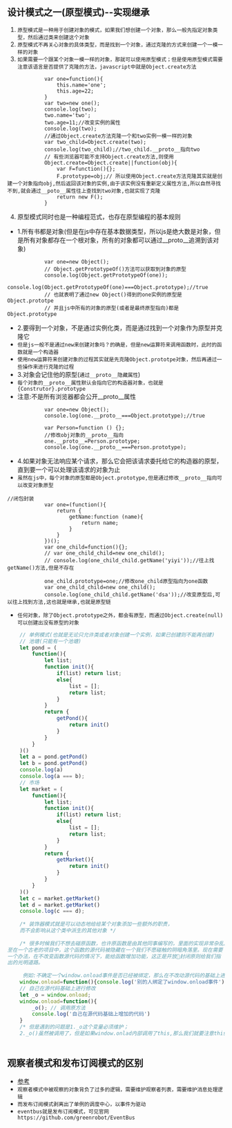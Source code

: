 ## 设计模式之一(原型模式)--实现继承
1. `原型模式是一种用于创建对象的模式，如果我们想创建一个对象，那么一般先指定对象类型，然后通过类来创建这个对象`
2. `原型模式不再关心对象的具体类型，而是找到一个对象，通过克隆的方式来创建一个一模一样的对象`
3. `如果需要一个跟某个对象一模一样的对象，那就可以使用原型模式；但是使用原型模式需要注意该语言是否提供了克隆的方法，javascript中就是Object.create方法`
```
			var one=function(){
				this.name='one';
				this.age=22;
			}
			var two=new one();
			console.log(two);
			two.name='two';
			two.age=11;//改变实例的属性
			console.log(two);
			//通过Object.create方法克隆一个和two实例一模一样的对象
			var two_child=Object.create(two);
			console.log(two_child);//two_child.__proto__指向two
			// 有些浏览器可能不支持Object.create方法,则使用
			Object.create=Object.create||function(obj){
				var F=function(){};
				F.prototype=obj;// 所以使用Object.create方法克隆其实就是创建一个对象指向obj,然后返回该对象的实例,由于该实例没有重新定义属性方法,所以自然寻找不到,就会通过__poto__属性往上查找到two对象,也就实现了克隆
				return new F();
			}
```
4. 原型模式同时也是一种编程范式，也存在原型编程的基本规则
* 1.所有书都是对象(但是在js中存在基本数据类型，所以js是绝大数是对象，但是所有对象都存在一个根对象，所有的对象都可以通过__proto__追溯到该对象)
```
			var one=new Object();
			// Object.getPrototypeOf()方法可以获取到对象的原型
			console.log(Object.getPrototypeOf(one));
			console.log(Object.getPrototypeOf(one)===Object.prototype);//true
			// 也就表明了通过new Object()得到的one实例的原型是Object.prototpe 
			// 并且js中所有的对象的原型(或者是最终原型指向)都是Object.prototype
```
* 2.要得到一个对象，不是通过实例化类，而是通过找到一个对象作为原型并克隆它
* `但是js一般不是通过new来创建对象吗？的确是，但是new运算符来调用函数时，此时的函数就是一个构造器`
* `使用new运算符来创建对象的过程其实就是先克隆Object.prototpe对象，然后再通过一些操作来进行克隆的过程`
* 3.对象会记住他的原型(`通过__proto__隐藏属性`)
* `每个对象的__proto__属性默认会指向它的构造器对象，也就是{Construtor}.prototype`
* 注意:不是所有浏览器都会公开__proto__属性
```
			var one=new Object();
			console.log(one.__proto__===Object.prototype);//true
			
			var Person=function () {};
			//修改obj对象的__proto__指向
			one.__proto__=Person.prototype;
			console.log(one.__proto__===Person.prototype);
```
* 4.如果对象无法响应某个请求，那么它会把该请求委托给它的构造器的原型，直到要一个可以处理该请求的对象为止
* `虽然在js中，每个对象的原型都是Object.prototype,但是通过修改__proto__指向可以改变对象原型`
```
//闭包封装
			var one=(function(){
				return {
					getName:function (name){
						return name;
					}
				}
			})();
			var one_child=function(){};
			// var one_child_child=new one_child();
			// console.log(one_child_child.getName('yiyi'));//往上找getName()方法,但是不存在
			
			one_child.prototype=one;//修改one_child原型指向为one函数
			var one_child_child=new one_child();
			console.log(one_child_child.getName('dsa'));//改变原型后,可以往上找到方法,这也就是继承,也就是原型链
```
* `任何对象，除了Object.prototype之外，都会有原型，而通过Object.create(null)可以创建出没有原型的对象`


```javascript
	// 单例模式(也就是无论只允许类或者对象创建一个实例，如果已创建则不能再创建)
	// 池塘(只能有一个池塘)
	let pond = (
		function(){
			let list;
			function init(){
				if(list) return list;
				else{
					list = [];
					return list;
				}
			}
			return {
				getPond(){
					return init()
				} 
			}
		}
	)()
	let a = pond.getPond()
	let b = pond.getPond()
	console.log(a)
	console.log(a === b);
	// 市场
	let market = (
		function(){
			let list;
			function init(){
				if(list) return list;
				else{
					list = [];
					return list;
				}
			}
			return {
				getMarket(){
					return init()
				} 
			}
		}
	)()
	let c = market.getMarket()
	let d = market.getMarket()
	console.log(c === d);
	
	/* 装饰器模式就是可以动态地给给某个对象添加一些额外的职责，
	而不会影响从这个类中派生的其他对象 */
	
	/* 很多时候我们不想去碰原函数，也许原函数是由其他同事编写的，里面的实现非常杂乱。甚
至在一个古老的项目中，这个函数的源代码被隐藏在一个我们不愿碰触的阴暗角落里。现在需要
一个办法，在不改变函数源代码的情况下，能给函数增加功能，这正是开放封闭原则给我们指
出的光明道路。
	 
	 例如:不确定一个window.onload事件是否已经被绑定，那么在不改动源代码的基础上进行修改*/
	window.onload=function(){console.log('别的人绑定了window.onload事件')}
	// 自己在源代码基础上进行修改
	let _o = window.onload;
	window.onload=function(){
		_o(); // 调用原方法
		console.log('自己在源代码基础上增加的代码')
	}
	/* 但是遇到的问题是1._o这个变量必须维护；
	2._o()虽然被调用了，但是如果window.onlad内部调用了this,那么我们就要注意this绑定的问题！ */
	
```

## 观察者模式和发布订阅模式的区别
* [参考]("https://blog.csdn.net/a469516684/article/details/86082844")
* `观察者模式中被观察的对象背负了过多的逻辑，需要维护观察者列表，需要维护消息处理逻辑`
* `而发布订阅模式剥离出了单例的调度中心，以事件为驱动`
* `eventbus就是发布订阅模式，可见官网https://github.com/greenrobot/EventBus`










